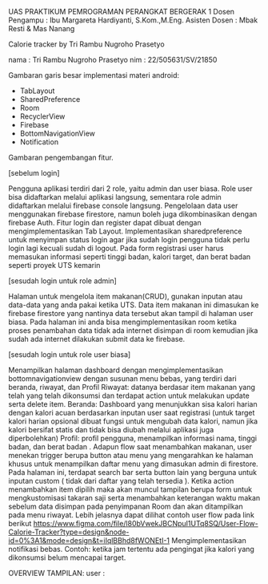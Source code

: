 UAS PRAKTIKUM PEMROGRAMAN PERANGKAT BERGERAK 1
Dosen Pengampu : Ibu Margareta Hardiyanti, S.Kom.,M.Eng.
Asisten Dosen : Mbak Resti & Mas Nanang


Calorie tracker by Tri Rambu Nugroho Prasetyo

nama : Tri Rambu Nugroho Prasetyo
nim : 22/505631/SV/21850

Gambaran garis besar implementasi materi android:
- TabLayout
- SharedPreference
- Room
- RecyclerView
- Firebase
- BottomNavigationView
- Notification


Gambaran pengembangan fitur.

[sebelum login]

Pengguna aplikasi terdiri dari 2 role, yaitu admin dan user biasa. Role user bisa didaftarkan melalui aplikasi langsung, sementara role admin didaftarkan melalui firebase console langsung. Pengelolaan data user menggunakan firebase firestore, namun boleh juga dikombinasikan dengan firebase Auth. Fitur login dan register dapat dibuat dengan mengimplementasikan Tab Layout.
Implementasikan sharedpreference untuk menyimpan status login agar jika sudah login pengguna tidak perlu login lagi kecuali sudah di logout.
Pada form registrasi user harus memasukan informasi seperti tinggi badan, kalori target, dan berat badan seperti proyek UTS kemarin
 

[sesudah login untuk role admin]

Halaman untuk mengelola item makanan(CRUD), gunakan inputan atau data-data yang anda pakai ketika UTS.
Data item makanan ini dimasukan ke firebase firestore yang nantinya data tersebut akan tampil di halaman user biasa. Pada halaman ini anda bisa mengimplementasikan room ketika proses penambahan data tidak ada internet disimpan di room kemudian jika sudah ada internet dilakukan submit data ke firebase.
 

[sesudah login untuk role user biasa]

Menampilkan halaman dashboard dengan mengimplementasikan bottomnavigationview dengan susunan menu bebas, yang terdiri dari beranda, riwayat, dan Profil
Riwayat: datanya berdasar item makanan yang telah yang telah dikonsumsi dan terdapat action untuk melakukan update serta delete item.
Beranda: Dashboard yang menunjukkan sisa kalori harian dengan kalori acuan berdasarkan inputan user saat registrasi (untuk target kalori harian opsional dibuat fungsi untuk mengubah data kalori, namun jika kalori bersifat statis dan tidak bisa diubah melalui aplikasi juga diperbolehkan)
Profil: profil pengguna, menampilkan informasi nama, tinggi badan, dan berat badan .
Adapun flow saat menambahkan makanan, user menekan trigger berupa button atau menu yang mengarahkan ke halaman khusus untuk menampilkan daftar menu yang dimasukan admin di firestore. Pada halaman ini, terdapat search bar serta button lain yang berguna untuk inputan custom ( tidak dari daftar yang telah tersedia ). Ketika action menambahkan item dipilih maka akan muncul tampilan berupa form untuk mengkustomisasi takaran saji serta menambahkan keterangan waktu makan sebelum data disimpan pada penyimpanan Room dan akan ditampilkan pada menu riwayat. Lebih jelasnya dapat dilihat contoh user flow pada link berikut  https://www.figma.com/file/l80bVwekJBCNpuI1UTq8SQ/User-Flow-Calorie-Tracker?type=design&node-id=0%3A1&mode=design&t=iIqlBBhd8fWONEtI-1
Mengimplementasikan notifikasi bebas. Contoh: ketika jam tertentu ada pengingat jika kalori yang dikonsumsi belum mencapai target.


OVERVIEW TAMPILAN:
user :

